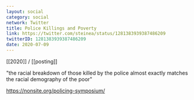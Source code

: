 ```yaml
---
layout: social
category: social
network: Twitter
title: Police Killings and Poverty
link: https://twitter.com/steinea/status/1281383939387486209
twitterID: 1281383939387486209
date: 2020-07-09
---
```


[[2020]] / [[posting]]

"the racial breakdown of those killed by the police almost exactly matches the racial demography of the poor"

<https://nonsite.org/policing-symposium/>
